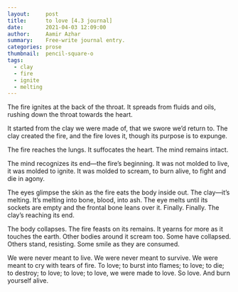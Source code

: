 ```yaml
---
layout:     post
title:      to love [4.3 journal]
date:       2021-04-03 12:09:00
author:     Aamir Azhar
summary:    Free-write journal entry.
categories: prose
thumbnail:  pencil-square-o
tags:
  - clay
  - fire
  - ignite
  - melting
---
```

The fire ignites at the back of the throat. It spreads from fluids and oils, rushing down the throat towards the heart.

It started from the clay we were made of, that we swore we’d return to. The clay created the fire, and the fire loves it, though its purpose is to expunge.

The fire reaches the lungs. It suffocates the heart. The mind remains intact.

The mind recognizes its end—the fire’s beginning. It was not molded to live, it was molded to ignite. It was molded to scream, to burn alive, to fight and die in agony.

The eyes glimpse the skin as the fire eats the body inside out. The clay—it’s melting. It’s melting into bone, blood, into ash. The eye melts until its sockets are empty and the frontal bone leans over it. Finally. Finally. The clay’s reaching its end.

The body collapses. The fire feasts on its remains. It yearns for more as it touches the earth. Other bodies around it scream too. Some have collapsed. Others stand, resisting. Some smile as they are consumed.

We were never meant to live. We were never meant to survive. We were meant to cry with tears of fire. To love; to burst into flames; to love; to die; to destroy; to love; to love; to love, we were made to love. So love. And burn yourself alive.
